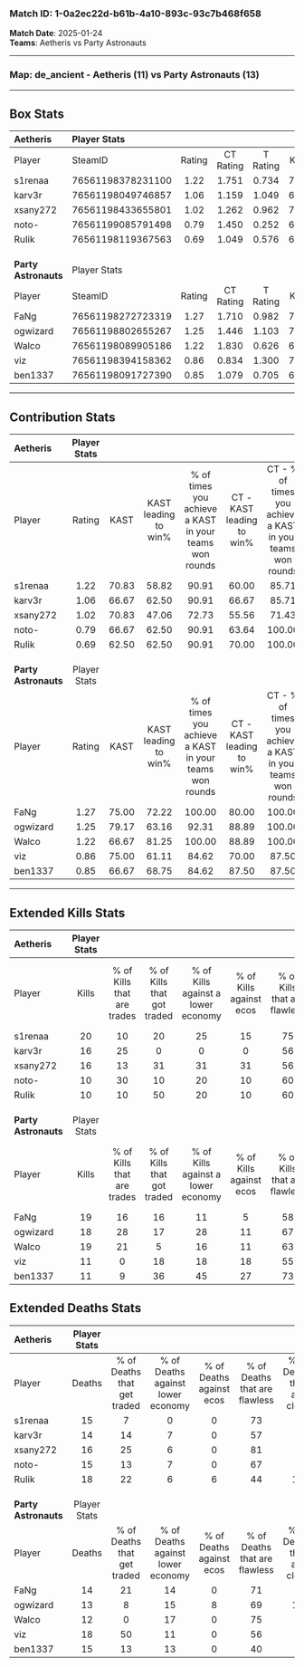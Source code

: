 ### Match ID: 1-0a2ec22d-b61b-4a10-893c-93c7b468f658  
**Match Date**: 2025-01-24  
**Teams**: Aetheris vs Party Astronauts  

---  

### **Map**: de_ancient - Aetheris (11) vs Party Astronauts (13)  
---  

## Box Stats  

| **Aetheris**         | Player Stats      |        |           |          |       |      |       |         |        |      |     |
| :- | :- | :-: | :-: | :-: | :-: | :-: | :-: | :-: | :-: | :-: | :-: |
| Player               | SteamID           | Rating | CT Rating | T Rating | KAST  | ADR  | Kills | Assists | Deaths | K/D  | HS% |
| s1renaa              | 76561198378231100 |  1.22  |   1.751   |  0.734   | 70.83 | 79.6 |  20   |    0    |   15   | 1.33 | 40  |
| karv3r               | 76561198049746857 |  1.06  |   1.159   |  1.049   | 66.67 | 70.3 |  16   |    5    |   14   | 1.14 | 75  |
| xsany272             | 76561198433655801 |  1.02  |   1.262   |  0.962   | 70.83 | 64.3 |  16   |    4    |   16   | 1.00 | 43  |
| noto-                | 76561199085791498 |  0.79  |   1.450   |  0.252   | 66.67 | 58.9 |  10   |    7    |   15   | 0.67 | 50  |
| RuIik                | 76561198119367563 |  0.69  |   1.049   |  0.576   | 62.50 | 60.3 |  10   |    4    |   18   | 0.56 | 50  |
|                      |                   |        |           |          |       |      |       |         |        |      |     |
|                      |                   |        |           |          |       |      |       |         |        |      |     |
|                      |                   |        |           |          |       |      |       |         |        |      |     |
| **Party Astronauts** | Player Stats      |        |           |          |       |      |       |         |        |      |     |
| Player               | SteamID           | Rating | CT Rating | T Rating | KAST  | ADR  | Kills | Assists | Deaths | K/D  | HS% |
| FaNg                 | 76561198272723319 |  1.27  |   1.710   |  0.982   | 75.00 | 80.3 |  19   |    7    |   14   | 1.36 | 78  |
| ogwizard             | 76561198802655267 |  1.25  |   1.446   |  1.103   | 79.17 | 74.3 |  18   |    2    |   13   | 1.38 | 33  |
| Walco                | 76561198089905186 |  1.22  |   1.830   |  0.626   | 66.67 | 73.6 |  19   |    5    |   12   | 1.58 | 42  |
| viz                  | 76561198394158362 |  0.86  |   0.834   |  1.300   | 75.00 | 73.0 |  11   |    6    |   18   | 0.61 | 54  |
| ben1337              | 76561198091727390 |  0.85  |   1.079   |  0.705   | 66.67 | 64.7 |  11   |    7    |   15   | 0.73 | 45  |
---  

## Contribution Stats  

| **Aetheris**         | Player Stats |       |                      |                                                        |                           |                                                             |                          |                                                            |
| :- | :-: | :-: | :-: | :-: | :-: | :-: | :-: | :-: |
| Player               |    Rating    | KAST  | KAST leading to win% | % of times you achieve a KAST in your teams won rounds | CT - KAST leading to win% | CT - % of times you achieve a KAST in your teams won rounds | T - KAST leading to win% | T - % of times you achieve a KAST in your teams won rounds |
| s1renaa              |     1.22     | 70.83 |        58.82         |                         90.91                          |           60.00           |                            85.71                            |          57.14           |                           100.00                           |
| karv3r               |     1.06     | 66.67 |        62.50         |                         90.91                          |           66.67           |                            85.71                            |          57.14           |                           100.00                           |
| xsany272             |     1.02     | 70.83 |        47.06         |                         72.73                          |           55.56           |                            71.43                            |          37.50           |                           75.00                            |
| noto-                |     0.79     | 66.67 |        62.50         |                         90.91                          |           63.64           |                           100.00                            |          60.00           |                           75.00                            |
| RuIik                |     0.69     | 62.50 |        62.50         |                         90.91                          |           70.00           |                           100.00                            |          50.00           |                           75.00                            |
|                      |              |       |                      |                                                        |                           |                                                             |                          |                                                            |
|                      |              |       |                      |                                                        |                           |                                                             |                          |                                                            |
|                      |              |       |                      |                                                        |                           |                                                             |                          |                                                            |
| **Party Astronauts** | Player Stats |       |                      |                                                        |                           |                                                             |                          |                                                            |
| Player               |    Rating    | KAST  | KAST leading to win% | % of times you achieve a KAST in your teams won rounds | CT - KAST leading to win% | CT - % of times you achieve a KAST in your teams won rounds | T - KAST leading to win% | T - % of times you achieve a KAST in your teams won rounds |
| FaNg                 |     1.27     | 75.00 |        72.22         |                         100.00                         |           80.00           |                           100.00                            |          62.50           |                           100.00                           |
| ogwizard             |     1.25     | 79.17 |        63.16         |                         92.31                          |           88.89           |                           100.00                            |          40.00           |                           80.00                            |
| Walco                |     1.22     | 66.67 |        81.25         |                         100.00                         |           88.89           |                           100.00                            |          71.43           |                           100.00                           |
| viz                  |     0.86     | 75.00 |        61.11         |                         84.62                          |           70.00           |                            87.50                            |          50.00           |                           80.00                            |
| ben1337              |     0.85     | 66.67 |        68.75         |                         84.62                          |           87.50           |                            87.50                            |          50.00           |                           80.00                            |
---  

## Extended Kills Stats  

| **Aetheris**         | Player Stats |                            |                            |                                    |                         |                              |                                 |                                       |                    |           |
| :- | :-: | :-: | :-: | :-: | :-: | :-: | :-: | :-: | :-: | :-: |
| Player               |    Kills     | % of Kills that are trades | % of Kills that got traded | % of Kills against a lower economy | % of Kills against ecos | % of Kills that are flawless | % of Kills that are close duels | % of Kills that are assisted by flash | Pistol Round Kills | AWP Kills |
| s1renaa              |      20      |             10             |             20             |                 25                 |           15            |              75              |                5                |                   5                   |         3          |    11     |
| karv3r               |      16      |             25             |             0              |                 0                  |            0            |              56              |                6                |                   0                   |         3          |     0     |
| xsany272             |      16      |             13             |             31             |                 31                 |           31            |              56              |                0                |                   0                   |         1          |     0     |
| noto-                |      10      |             30             |             10             |                 20                 |           10            |              60              |               20                |                  10                   |         0          |     0     |
| RuIik                |      10      |             10             |             50             |                 20                 |           10            |              60              |               10                |                  10                   |         0          |     0     |
|                      |              |                            |                            |                                    |                         |                              |                                 |                                       |                    |           |
|                      |              |                            |                            |                                    |                         |                              |                                 |                                       |                    |           |
|                      |              |                            |                            |                                    |                         |                              |                                 |                                       |                    |           |
| **Party Astronauts** | Player Stats |                            |                            |                                    |                         |                              |                                 |                                       |                    |           |
| Player               |    Kills     | % of Kills that are trades | % of Kills that got traded | % of Kills against a lower economy | % of Kills against ecos | % of Kills that are flawless | % of Kills that are close duels | % of Kills that are assisted by flash | Pistol Round Kills | AWP Kills |
| FaNg                 |      19      |             16             |             16             |                 11                 |            5            |              58              |               11                |                   5                   |         1          |     0     |
| ogwizard             |      18      |             28             |             17             |                 28                 |           11            |              67              |                0                |                   0                   |         1          |     9     |
| Walco                |      19      |             21             |             5              |                 16                 |           11            |              63              |               11                |                   5                   |         3          |     0     |
| viz                  |      11      |             0              |             18             |                 18                 |           18            |              55              |                0                |                  18                   |         0          |     0     |
| ben1337              |      11      |             9              |             36             |                 45                 |           27            |              73              |                0                |                   0                   |         1          |     0     |
## Extended Deaths Stats  

| **Aetheris**         | Player Stats |                             |                                   |                          |                               |                            |                           |               |
| :- | :-: | :-: | :-: | :-: | :-: | :-: | :-: | :-: |
| Player               |    Deaths    | % of Deaths that get traded | % of Deaths against lower economy | % of Deaths against ecos | % of Deaths that are flawless | % of Deaths that are close | % of Deaths while blinded | Deaths to AWP |
| s1renaa              |      15      |              7              |                 0                 |            0             |              73               |             0              |             7             |       3       |
| karv3r               |      14      |             14              |                 7                 |            0             |              57               |             7              |             0             |       2       |
| xsany272             |      16      |             25              |                 6                 |            0             |              81               |             0              |             6             |       2       |
| noto-                |      15      |             13              |                 7                 |            0             |              67               |             0              |             7             |       0       |
| RuIik                |      18      |             22              |                 6                 |            6             |              44               |             17             |             6             |       2       |
|                      |              |                             |                                   |                          |                               |                            |                           |               |
|                      |              |                             |                                   |                          |                               |                            |                           |               |
|                      |              |                             |                                   |                          |                               |                            |                           |               |
| **Party Astronauts** | Player Stats |                             |                                   |                          |                               |                            |                           |               |
| Player               |    Deaths    | % of Deaths that get traded | % of Deaths against lower economy | % of Deaths against ecos | % of Deaths that are flawless | % of Deaths that are close | % of Deaths while blinded | Deaths to AWP |
| FaNg                 |      14      |             21              |                14                 |            0             |              71               |             7              |             0             |       3       |
| ogwizard             |      13      |              8              |                15                 |            8             |              69               |             15             |             0             |       1       |
| Walco                |      12      |              0              |                17                 |            0             |              75               |             0              |             8             |       6       |
| viz                  |      18      |             50              |                11                 |            0             |              56               |             6              |            11             |       0       |
| ben1337              |      15      |             13              |                13                 |            0             |              40               |             7              |             0             |       1       |
